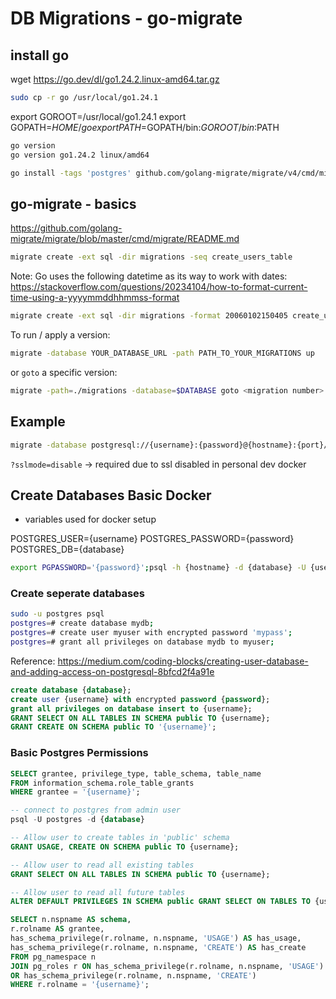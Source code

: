 # DB Migrations - go-migrate

## install go

wget https://go.dev/dl/go1.24.2.linux-amd64.tar.gz

```bash
sudo cp -r go /usr/local/go1.24.1
```

export GOROOT=/usr/local/go1.24.1
export GOPATH=$HOME/go
export PATH=$GOPATH/bin:$GOROOT/bin:$PATH

```bash
go version
go version go1.24.2 linux/amd64
```

```bash
go install -tags 'postgres' github.com/golang-migrate/migrate/v4/cmd/migrate@latest
```

## go-migrate - basics

https://github.com/golang-migrate/migrate/blob/master/cmd/migrate/README.md

```bash
migrate create -ext sql -dir migrations -seq create_users_table
```

Note: Go uses the following datetime as its way to work with dates: https://stackoverflow.com/questions/20234104/how-to-format-current-time-using-a-yyyymmddhhmmss-format

```bash
migrate create -ext sql -dir migrations -format 20060102150405 create_users_table
```

To run / apply a version:

```bash
migrate -database YOUR_DATABASE_URL -path PATH_TO_YOUR_MIGRATIONS up
```

or `goto` a specific version:

```bash
migrate -path=./migrations -database=$DATABASE goto <migration number>
```

## Example

```bash
migrate -database postgresql://{username}:{password}@{hostname}:{port}/{database}?sslmode=disable -path db/migrations up
```

`?sslmode=disable` -> required due to ssl disabled in personal dev docker

## Create Databases Basic Docker

- variables used for docker setup

POSTGRES_USER={username}
POSTGRES_PASSWORD={password}
POSTGRES_DB={database}

```bash
export PGPASSWORD='{password}';psql -h {hostname} -d {database} -U {username}
```

### Create seperate databases

```bash
sudo -u postgres psql
postgres=# create database mydb;
postgres=# create user myuser with encrypted password 'mypass';
postgres=# grant all privileges on database mydb to myuser;
```

Reference: https://medium.com/coding-blocks/creating-user-database-and-adding-access-on-postgresql-8bfcd2f4a91e

```sql
create database {database};
create user {username} with encrypted password {password};
grant all privileges on database insert to {username};
GRANT SELECT ON ALL TABLES IN SCHEMA public TO {username};
GRANT CREATE ON SCHEMA public TO '{username}';
```

### Basic Postgres Permissions

```sql
SELECT grantee, privilege_type, table_schema, table_name
FROM information_schema.role_table_grants
WHERE grantee = '{username}';
```

```sql
-- connect to postgres from admin user
psql -U postgres -d {database}

-- Allow user to create tables in 'public' schema
GRANT USAGE, CREATE ON SCHEMA public TO {username};

-- Allow user to read all existing tables
GRANT SELECT ON ALL TABLES IN SCHEMA public TO {username};

-- Allow user to read all future tables
ALTER DEFAULT PRIVILEGES IN SCHEMA public GRANT SELECT ON TABLES TO {username};
```

```sql
SELECT n.nspname AS schema,
r.rolname AS grantee,
has_schema_privilege(r.rolname, n.nspname, 'USAGE') AS has_usage,
has_schema_privilege(r.rolname, n.nspname, 'CREATE') AS has_create
FROM pg_namespace n
JOIN pg_roles r ON has_schema_privilege(r.rolname, n.nspname, 'USAGE')
OR has_schema_privilege(r.rolname, n.nspname, 'CREATE')
WHERE r.rolname = '{username}';
```
